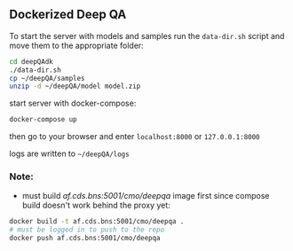 ## Dockerized Deep QA 

To start the server with models and samples run the `data-dir.sh` script and move them to the appropriate folder:

```sh
cd deepQAdk
./data-dir.sh
cp ~/deepQA/samples 
unzip -d ~/deepQA/model model.zip 
```

start server with docker-compose:
```sh
docker-compose up
```

then go to your browser and enter `localhost:8000` or `127.0.0.1:8000`

logs are written to `~/deepQA/logs`

### Note:
- must build *af.cds.bns:5001/cmo/deepqa* image first since compose build doesn't work behind the proxy yet:

```sh
docker build -t af.cds.bns:5001/cmo/deepqa .
# must be logged in to push to the repo
docker push af.cds.bns:5001/cmo/deepqa
```

